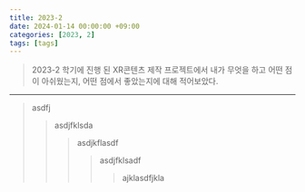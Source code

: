```yaml
---
title: 2023-2
date: 2024-01-14 00:00:00 +09:00
categories: [2023, 2]
tags: [tags]
---
```


> 2023-2 학기에 진행 된 XR콘텐츠 제작 프로젝트에서 내가 무엇을 하고 어떤 점이 아쉬웠는지, 어떤 점에서 좋았는지에 대해 적어보았다.

<hr>

> asdfj
>
> > asdjfklsda
> >
> > > asdjkflasdf
> > >
> > > > asdjfklsadf
> > > >
> > > > > ajklasdfjkla
